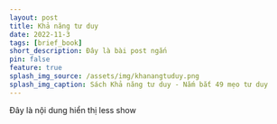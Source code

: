 ```yaml
---
layout: post
title: Khả năng tư duy
date: 2022-11-3
tags: [brief_book]
short_description: Đây là bài post ngắn
pin: false
feature: true
splash_img_source: /assets/img/khanangtuduy.png
splash_img_caption: Sách Khả năng tư duy - Nắm bắt 49 mẹo tư duy
---
```



Đây là nội dung hiển thị less show

